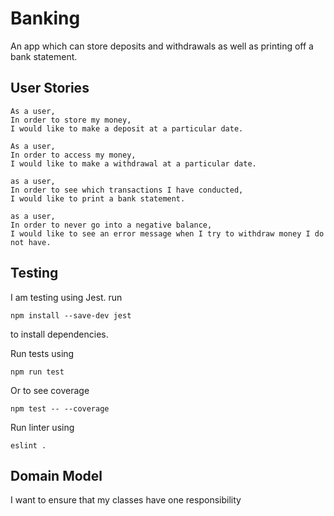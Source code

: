 # Banking

An app which can store deposits and withdrawals as well as printing off a bank statement.

## User Stories

```
As a user,
In order to store my money,
I would like to make a deposit at a particular date.
```

```
As a user,
In order to access my money,
I would like to make a withdrawal at a particular date.
```

```
as a user,
In order to see which transactions I have conducted,
I would like to print a bank statement.
```

```
as a user,
In order to never go into a negative balance,
I would like to see an error message when I try to withdraw money I do not have.
```

## Testing
I am testing using Jest. run 
```
npm install --save-dev jest
```
to install dependencies.

Run tests using

```
npm run test

```
Or to see coverage
```
npm test -- --coverage
```

Run linter using
```
eslint .  
```

## Domain Model
I want to ensure that my classes have one responsibility